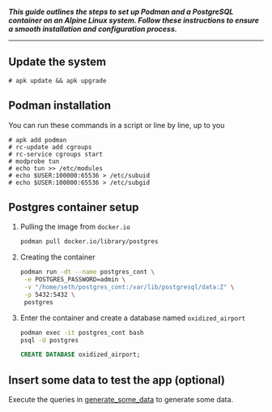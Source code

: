 **_This guide outlines the steps to set up Podman and a PostgreSQL container on an Alpine Linux system. Follow these instructions to ensure a smooth installation and configuration process._**

---

## Update the system

```
# apk update && apk upgrade
```

## Podman installation

You can run these commands in a script or line by line, up to you

```
# apk add podman
# rc-update add cgroups
# rc-service cgroups start
# modprobe tun
# echo tun >> /etc/modules
# echo $USER:100000:65536 > /etc/subuid
# echo $USER:100000:65536 > /etc/subgid
```

## Postgres container setup

1. Pulling the image from `docker.io`

   ```bash
   podman pull docker.io/library/postgres
   ```

2. Creating the container

   ```bash
   podman run -dt --name postgres_cont \
    -e POSTGRES_PASSWORD=admin \
    -v "/home/seth/postgres_cont:/var/lib/postgresql/data:Z" \
    -p 5432:5432 \
    postgres
   ```

3. Enter the container and create a database named `oxidized_airport`

   ```bash
   podman exec -it postgres_cont bash
   psql -U postgres
   ```

   ```sql
   CREATE DATABASE oxidized_airport;
   ```

## Insert some data to test the app (optional)

Execute the queries in [generate_some_data](https://github.com/naseem-chettah/oxidized-airport/blob/main/docs/generate_some_data.sql) to generate some data.
